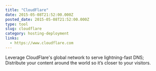 ```yaml
---
title: "CloudFlare"
date: 2015-05-08T21:52:00.000Z
posted_date: 2015-05-08T21:52:00.000Z
type: tool
slug: cloudflare
category: hosting-deployment
links:
  - https://www.cloudflare.com
---
```

Leverage CloudFlare's global network to serve lightning-fast DNS; Distribute your content around the world so it’s closer to your visitors.




